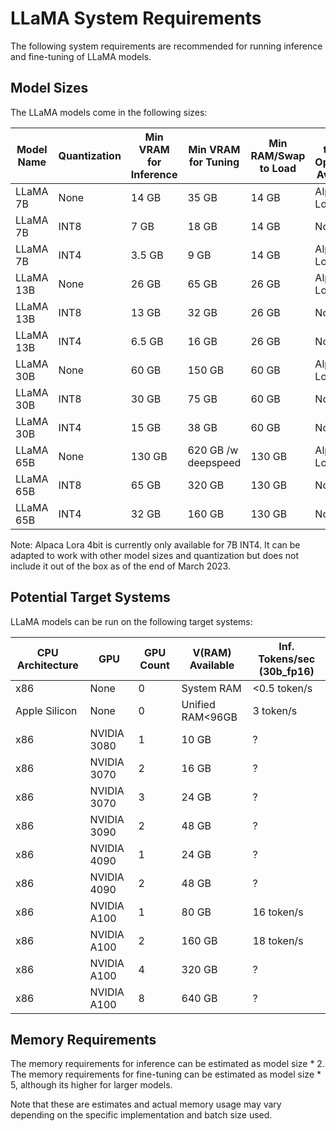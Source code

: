 # LLaMA System Requirements
The following system requirements are recommended for running inference and fine-tuning of LLaMA models.

## Model Sizes
The LLaMA models come in the following sizes:


| Model Name | Quantization | Min VRAM for Inference | Min VRAM for Tuning | Min RAM/Swap to Load | Fine-tuning Optimizer Available |
|------------|-------------|-----------------------|---------------------|----------------------|--------------------------------|
| LLaMA 7B   | None        | 14 GB                 | 35 GB               | 14 GB               | Alpaca LoRa                 |
| LLaMA 7B   | INT8        | 7 GB                  | 18 GB               | 14 GB               | No*              |
| LLaMA 7B   | INT4        | 3.5 GB                | 9 GB                | 14 GB               | Alpaca LoRa 4bit            |
| LLaMA 13B  | None        | 26 GB                 | 65 GB               | 26 GB               | Alpaca LoRa                 |
| LLaMA 13B  | INT8        | 13 GB                 | 32 GB               | 26 GB               | No*              |
| LLaMA 13B  | INT4        | 6.5 GB                | 16 GB               | 26 GB               | No*              |
| LLaMA 30B  | None        | 60 GB                 | 150 GB              | 60 GB               | Alpaca LoRa                 |
| LLaMA 30B  | INT8        | 30 GB                 | 75 GB               | 60 GB               | No*              |
| LLaMA 30B  | INT4        | 15 GB                 | 38 GB               | 60 GB               | No*              |
| LLaMA 65B  | None        | 130 GB                | 620 GB /w deepspeed | 130 GB              | Alpaca LoRa                 |
| LLaMA 65B  | INT8        | 65 GB                 | 320 GB              | 130 GB              | No*              |
| LLaMA 65B  | INT4        | 32 GB                 | 160 GB              | 130 GB              | No*              |

Note: Alpaca Lora 4bit is currently only available for 7B INT4. It can be adapted to work with other model sizes and quantization but does not include it out of the box as of the end of March 2023.



## Potential Target Systems
LLaMA models can be run on the following target systems:

| CPU Architecture | GPU          | GPU Count | V(RAM) Available | Inf. Tokens/sec (30b_fp16)|
|------------------|--------------|-----------|------------------|----------------------|
| x86              | None         | 0         | System RAM       | <0.5 token/s         |
| Apple Silicon    | None         | 0         | Unified RAM<96GB | 3 token/s            |
| x86              | NVIDIA 3080  | 1         | 10 GB            | ?                    |
| x86              | NVIDIA 3070  | 2         | 16 GB            | ?                    |
| x86              | NVIDIA 3070  | 3         | 24 GB            | ?                    |
| x86              | NVIDIA 3090  | 2         | 48 GB            | ?                    |
| x86              | NVIDIA 4090  | 1         | 24 GB            | ?                    |
| x86              | NVIDIA 4090  | 2         | 48 GB            | ?                    |
| x86              | NVIDIA A100  | 1         | 80 GB            | 16 token/s           |
| x86              | NVIDIA A100  | 2         | 160 GB           | 18 token/s           |
| x86              | NVIDIA A100  | 4         | 320 GB           | ?                    |
| x86              | NVIDIA A100  | 8         | 640 GB           | ?                    |

## Memory Requirements
The memory requirements for inference can be estimated as model size * 2. The memory requirements for fine-tuning can be estimated as model size * 5, although its higher for larger models.

Note that these are estimates and actual memory usage may vary depending on the specific implementation and batch size used.